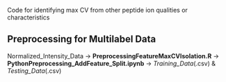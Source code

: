 Code for identifying max CV from other peptide ion qualities or characteristics


## Preprocessing for Multilabel Data 

Normalized_Intensity_Data -> **PreprocessingFeatureMaxCVIsolation.R** ->   **PythonPreprocessing_AddFeature_Split.ipynb**  -> *Training_Data*(.csv) & *Testing_Data*(.csv) 
